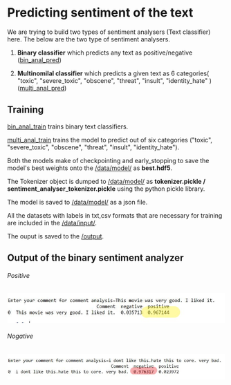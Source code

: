 # Predicting sentiment of the text

We are trying to build two types of sentiment analysers (Text classifier) here. The below are the two type of sentiment analysers.  

  
1) **Binary classifier** which predicts any text as positive/negative ([bin_anal_pred](predict_binary.py))  
  
2) **Multinomilal classifier** which predicts a given text as 6 categories( "toxic", "severe_toxic", "obscene", "threat", "insult", "identity_hate" ) ([multi_anal_pred](predict_multi.py))  
  



## Training  
  

[bin_anal_train](bin_anal_train.py) trains binary text classifiers.  
  
[multi_anal_train](multi_anal_train.py) trains the model to predict out of six categories ("toxic", "severe_toxic", "obscene", "threat", "insult", "identity_hate").  
  



Both the models make of checkpointing and early_stopping to save the model's best weights onto the [/data/model/](/data/model/) as **best.hdf5**.  
  

 The Tokenizer object is dumped to [/data/model/](/data/model/)  as **tokenizer.pickle / sentiment_analyser_tokenizer.pickle** using the python pickle library.  


 The model is saved to [/data/model/](/data/model/) as a json file.  



 All the datasets with labels in txt,csv formats that are necessary for training are included in the [/data/input/](/data/input/).  
  

The ouput is saved to the [/output](/output).  
  


## Output of the binary sentiment analyzer
  
  
###### Positive 
![jpg](images/positive.jpg)  
  


###### Nogative 
![jpg](images/negative.jpg)